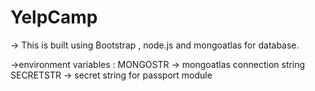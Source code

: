 # YelpCamp

-> This is built using Bootstrap , node.js and mongoatlas for database. 

->environment variables : 
        MONGOSTR -> mongoatlas connection string
        SECRETSTR -> secret string for passport module
        
        
